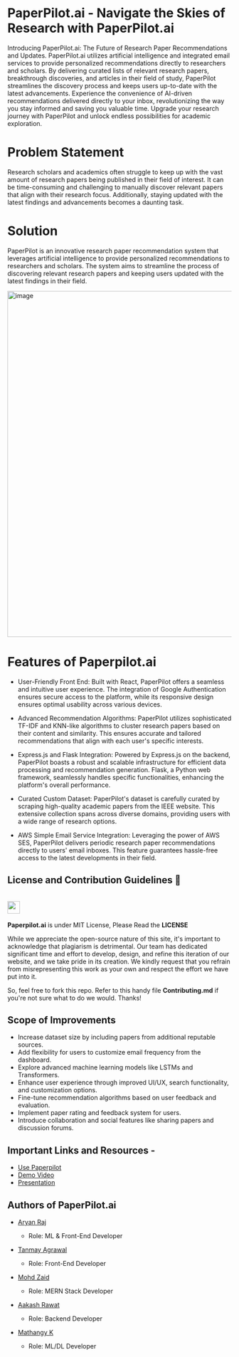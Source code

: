 # PaperPilot.ai - Navigate the Skies of Research with PaperPilot.ai

Introducing PaperPilot.ai: The Future of Research Paper Recommendations and Updates. PaperPilot.ai utilizes artificial intelligence and integrated email services to provide personalized recommendations directly to researchers and scholars. By delivering curated lists of relevant research papers, breakthrough discoveries, and articles in their field of study, PaperPilot streamlines the discovery process and keeps users up-to-date with the latest advancements. Experience the convenience of AI-driven recommendations delivered directly to your inbox, revolutionizing the way you stay informed and saving you valuable time. Upgrade your research journey with PaperPilot and unlock endless possibilities for academic exploration.


# Problem Statement
Research scholars and academics often struggle to keep up with the vast amount of research papers being published in their field of interest. It can be time-consuming and challenging to manually discover relevant papers that align with their research focus. Additionally, staying updated with the latest findings and advancements becomes a daunting task.

# Solution
PaperPilot is an innovative research paper recommendation system that leverages artificial intelligence to provide personalized recommendations to researchers and scholars. The system aims to streamline the process of discovering relevant research papers and keeping users updated with the latest findings in their field.

<img width="778" alt="image" src="https://github.com/aryanraj2713/PaperPilot.AI/assets/34826479/a2410e15-9368-4673-8a10-b04d6fc0b6c5">




# Features of Paperpilot.ai

- User-Friendly Front End: Built with React, PaperPilot offers a seamless and intuitive user experience. The integration of Google Authentication ensures secure access to the platform, while its responsive design ensures optimal usability across various devices.

- Advanced Recommendation Algorithms: PaperPilot utilizes sophisticated TF-IDF and KNN-like algorithms to cluster research papers based on their content and similarity. This ensures accurate and tailored recommendations that align with each user's specific interests.
  
- Express.js and Flask Integration: Powered by Express.js on the backend, PaperPilot boasts a robust and scalable infrastructure for efficient data processing and recommendation generation. Flask, a Python web framework, seamlessly handles specific functionalities, enhancing the platform's overall performance.

- Curated Custom Dataset: PaperPilot's dataset is carefully curated by scraping high-quality academic papers from the IEEE website. This extensive collection spans across diverse domains, providing users with a wide range of research options.

- AWS Simple Email Service Integration: Leveraging the power of AWS SES, PaperPilot delivers periodic research paper recommendations directly to users' email inboxes. This feature guarantees hassle-free access to the latest developments in their field.

## License and Contribution Guidelines 📜

 <div align="left">
 <p>
 <br>
   <img src="https://img.shields.io/badge/License-MIT-yellow.svg?logo=Microsoft%20Word&style=for-the-badge" height="28"/><br>
   <br><strong>Paperpilot.ai</strong> is under MIT License, Please Read the <strong>LICENSE</strong>
  <p>
 </div>
While we appreciate the open-source nature of this site, it's important to acknowledge that plagiarism is detrimental. Our team has dedicated significant time and effort to develop, design, and refine this iteration of our website, and we take pride in its creation. We kindly request that you refrain from misrepresenting this work as your own and respect the effort we have put into it.

So, feel free to fork this repo. Refer to this handy file <strong>Contributing.md</strong> if you're not sure what to do we would. Thanks!

## Scope of Improvements 

- Increase dataset size by including papers from additional reputable sources.
- Add flexibility for users to customize email frequency from the dashboard.
- Explore advanced machine learning models like LSTMs and Transformers.
- Enhance user experience through improved UI/UX, search functionality, and customization options.
- Fine-tune recommendation algorithms based on user feedback and evaluation.
- Implement paper rating and feedback system for users.
- Introduce collaboration and social features like sharing papers and discussion forums.
  
## Important Links and Resources  -

- [Use Paperpilot](https://paper-pilot.vercel.app/)
- [Demo Video]()
- [Presentation](https://www.canva.com/design/DAFmzctRwk4/bOn8YqIxvJ5bMKs7Y-7ICQ/edit?utm_content=DAFmzctRwk4&utm_campaign=designshare&utm_medium=link2&utm_source=sharebutton)

## Authors of PaperPilot.ai 

- [Aryan Raj](https://www.canva.com/design/DAFmzctRwk4/bOn8YqIxvJ5bMKs7Y-7ICQ/edit)
    - Role: ML & Front-End Developer
    
- [Tanmay Agrawal](https://www.linkedin.com/in/tanmayagr/)
    - Role: Front-End Developer
    
- [Mohd Zaid](https://www.linkedin.com/in/mohd-zaid-17713221a/)
    - Role: MERN Stack Developer
    
- [Aakash Rawat](https://www.linkedin.com/in/aakash-rawat-a1a528236/)
    - Role: Backend Developer
    
- [Mathangy K](https://www.linkedin.com/in/mathangy-k/)
    - Role: ML/DL Developer

